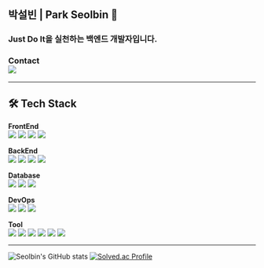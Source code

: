 ## 박설빈 | Park Seolbin 👋

<h3>Just Do It을 실천하는 백엔드 개발자입니다.<h3>

**Contact**<br>
<img src="https://img.shields.io/badge/seolbinpark01@gmail.com-EA4335?style=flat-square&logo=Gmail&logoColor=white"/>

---

## 🛠️ Tech Stack

**FrontEnd**<br>
<img src="https://img.shields.io/badge/HTML-E34F26.svg?style=flat-square&logo=html5&logoColor=white"/> <img src="https://img.shields.io/badge/CSS-4574E0.svg?style=flat-square&logo=css3&logoColor=white"/> <img src="https://img.shields.io/badge/JavaScript-F7DF1E.svg?style=flat-square&logo=javascript&logoColor=20232a"/> <img src="https://img.shields.io/badge/Vue.js-%2335495e.svg?style=flat-square&logo=vuedotjs&logoColor=%234FC08D"/>

**BackEnd**<br>
<img src="https://img.shields.io/badge/Java-%23ED8B00.svg?style=flat-square&logo=openjdk&logoColor=white"/> <img src="https://img.shields.io/badge/Spring-%236DB33F.svg?style=flat-square&logo=spring&logoColor=white"/> <img src="https://img.shields.io/badge/Security-20232a.svg?style=flat-square&logo=springsecurity&logoColor=6DB33F"/> <img src="https://img.shields.io/badge/Spring Boot-6DB33F.svg?style=flat-square&logo=springboot&logoColor=white"/> 

**Database**<br>
<img src="https://img.shields.io/badge/MySQL-4479A1.svg?style=flat-square&logo=mysql&logoColor=white"/> <img src="https://img.shields.io/badge/MariaDB-003545?style=flat-square&logo=mariadb&logoColor=white"/> <img src="https://img.shields.io/badge/Redis-%23DD0031.svg?style=flat-square&logo=redis&logoColor=white"/>

**DevOps**<br>
<img src="https://img.shields.io/badge/Docker-2496ED?style=flat-square&logo=Docker&logoColor=white"/> <img src="https://img.shields.io/badge/GitHub%20Actions-%232671E5.svg?style=flat-square&logo=githubactions&logoColor=white"/> <img src="https://img.shields.io/badge/AWS-%23FF9900.svg?style=flat-square&logo=amazon-aws&logoColor=white"/>

**Tool**<br>
<img src="https://img.shields.io/badge/Git-F05032?style=flat-square&logo=Git&logoColor=white"/> <img src="https://img.shields.io/badge/GitHub-181717?style=flat-square&logo=GitHub&logoColor=white"/> <img src="https://img.shields.io/badge/Notion-000000?style=flat-square&logo=Notion&logoColor=white"/> <img src="https://img.shields.io/badge/Slack-4A154B?style=flat-square&logo=Slack&logoColor=white"/> <img src="https://img.shields.io/badge/Figma-F24E1E?style=flat-square&logo=Figma&logoColor=white"/> <img src="https://img.shields.io/badge/IntelliJ IDEA-20232a.svg?style=flat-square&logo=intellij-idea&logoColor=white"/>


---


![Seolbin's GitHub stats](https://github-readme-stats.vercel.app/api?username=seolbin01&show_icons=true&theme=dracula)
[![Solved.ac Profile](http://mazassumnida.wtf/api/v2/generate_badge?boj=seolbin)](https://solved.ac/seolbin/)
